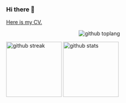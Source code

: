 ### Hi there 👋

<a href="https://github.com/tawichi/tawichi/blob/main/cv_TaichiOkunishi.pdf">Here is my CV.</a>
<p align="center"> 
  <img alt="github toplang" src="https://github-readme-stats.vercel.app/api/top-langs/?username=tawichi" />
  
</p>

<p align="left"> 
  <img alt="github streak" height="150px" src="https://github-readme-streak-stats.herokuapp.com/?user=tawichi" />
  <img alt="github stats" height="150px" src="https://github-readme-stats.vercel.app/api?username=tawichi" />
</p>

<p

<!--
**tawichi/tawichi** is a ✨ _special_ ✨ repository because its `README.md` (this file) appears on your GitHub profile.

Here are some ideas to get you started:
[

- 🔭 I’m currently working on ...
- 🌱 I’m currently learning ...
- 👯 I’m looking to collaborate on ...
- 🤔 I’m looking for help with ...
- 💬 Ask me about ...
- 📫 How to reach me: ...
- 😄 Pronouns: ...
- ⚡ Fun fact: ...
-->
